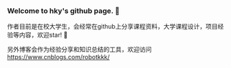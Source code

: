 ### Welcome to hky's github page. 👋

作者目前是在校大学生，会经常在github上分享课程资料，大学课程设计，项目经验等内容，欢迎star! 👋

另外博客会作为经验分享和知识总结的工具，欢迎访问 https://www.cnblogs.com/robotkkk/

